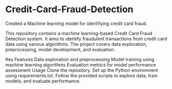 # Credit-Card-Fraud-Detection
Created a Machine learning model for identifying credit card fraud.

This repository contains a machine learning-based Credit Card Fraud Detection system. It aims to identify fraudulent transactions from credit card data using various algorithms. The project covers data exploration, preprocessing, model development, and evaluation.

Key Features
Data exploration and preprocessing
Model training using machine learning algorithms
Evaluation metrics for model performance assessment
Usage
Clone the repository.
Set up the Python environment using requirements.txt.
Follow the provided scripts to explore data, train models, and evaluate performance.
